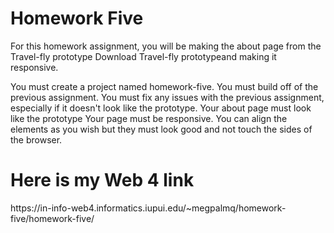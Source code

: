 # Homework Five 
For this homework assignment, you will be making the about page from the Travel-fly prototype Download Travel-fly prototypeand making it responsive.

You must create a project named homework-five.
You must build off of the previous assignment. 
You must fix any issues with the previous assignment, especially if it doesn't look like the prototype. 
Your about page must look like the prototype
Your page must be responsive. 
You can align the elements as you wish but they must look good and not touch the sides of the browser.
<h1>Here is my Web 4 link</h1>
<p>https://in-info-web4.informatics.iupui.edu/~megpalmq/homework-five/homework-five/</p>
